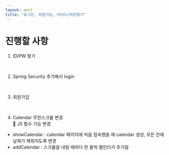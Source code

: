 ```yaml
---
layout: post
title: "로그인, 회원가입, 아이디/비번찾기"
---
```


# 진행할 사항
1. ID/PW 찾기

<br>

2. Spring Security 추가해서 login

<br>

3. 회원가입

<br>

4. Calendar 무한스크롤 변경  
📌 JS 함수 기능 변경  
- showCalendar : calendar 페이지에 처음 접속했을 때 calendar 생성, 모든 칸에 날짜가 채워지도록 변경  
- addCalendar : 스크롤을 내릴 때마다 한 줄씩 캘린더가 추가됨  
